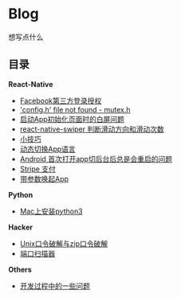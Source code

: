 # Blog
想写点什么

## 目录

**React-Native**

- [Facebook第三方登录授权](https://github.com/famousczm/Blog/issues/1)
- ['config.h' file not found - mutex.h](https://github.com/famousczm/Blog/issues/2)
- [启动App初始化页面时的白屏问题](https://github.com/famousczm/Blog/issues/3)
- [react-native-swiper 判断滑动方向和滑动次数](https://github.com/famousczm/Blog/issues/4)
- [小技巧](https://github.com/famousczm/Blog/issues/5)
- [动态切换App语言](https://github.com/famousczm/Blog/issues/8)
- [Android 首次打开app切后台后总是会重启的问题](https://github.com/famousczm/Blog/issues/10)
- [Stripe 支付](https://github.com/famousczm/Blog/issues/11)
- [带参数唤起App](https://github.com/famousczm/Blog/issues/13)

**Python**
- [Mac上安装python3](https://github.com/famousczm/Blog/issues/12)

**Hacker**
- [Unix口令破解与zip口令破解](https://github.com/famousczm/Blog/issues/6)
- [端口扫描器](https://github.com/famousczm/Blog/issues/7)

**Others**
- [开发过程中的一些问题](https://github.com/famousczm/Blog/issues/9)
